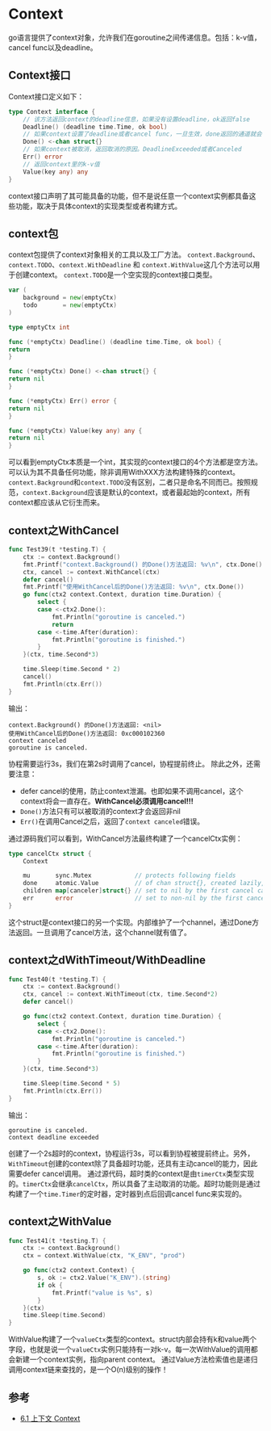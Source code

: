 # Context

go语言提供了context对象，允许我们在goroutine之间传递信息。包括：k-v值，cancel func以及deadline。

## Context接口
Context接口定义如下：
```go
type Context interface {
	// 该方法返回context的deadline信息，如果没有设置deadline，ok返回false
    Deadline() (deadline time.Time, ok bool)
	// 如果context设置了deadline或者cancel func，一旦生效，done返回的通道就会有值。如果没有设置取消，返回nil
    Done() <-chan struct{}
	// 如果context被取消，返回取消的原因。DeadlineExceeded或者Canceled
    Err() error
	// 返回context里的k-v值
	Value(key any) any
}
```
context接口声明了其可能具备的功能，但不是说任意一个context实例都具备这些功能，取决于具体context的实现类型或者构建方式。

## context包
context包提供了context对象相关的工具以及工厂方法。
`context.Background`、`context.TODO`、`context.WithDeadline` 和 `context.WithValue`这几个方法可以用于创建context。
`context.TODO`是一个空实现的context接口类型。
```go
var (
	background = new(emptyCtx)
	todo       = new(emptyCtx)
)

type emptyCtx int

func (*emptyCtx) Deadline() (deadline time.Time, ok bool) {
return
}

func (*emptyCtx) Done() <-chan struct{} {
return nil
}

func (*emptyCtx) Err() error {
return nil
}

func (*emptyCtx) Value(key any) any {
return nil
}
```
可以看到emptyCtx本质是一个int，其实现的context接口的4个方法都是空方法。可以认为其不具备任何功能，除非调用WithXXX方法构建特殊的context。
`context.Background`和`context.TODO`没有区别，二者只是命名不同而已。按照规范，`context.Background`应该是默认的context，或者最起始的context，所有context都应该从它衍生而来。

## context之WithCancel
```go
func Test39(t *testing.T) {
	ctx := context.Background()
	fmt.Printf("context.Background() 的Done()方法返回: %v\n", ctx.Done())
	ctx, cancel := context.WithCancel(ctx)
	defer cancel()
	fmt.Printf("使用WithCancel后的Done()方法返回: %v\n", ctx.Done())
	go func(ctx2 context.Context, duration time.Duration) {
		select {
		case <-ctx2.Done():
			fmt.Println("goroutine is canceled.")
			return
		case <-time.After(duration):
			fmt.Println("goroutine is finished.")
		}
	}(ctx, time.Second*3)

	time.Sleep(time.Second * 2)
	cancel()
	fmt.Println(ctx.Err())
}
```
输出：
```
context.Background() 的Done()方法返回: <nil>
使用WithCancel后的Done()方法返回: 0xc000102360
context canceled
goroutine is canceled.
```
协程需要运行3s，我们在第2s时调用了cancel，协程提前终止。
除此之外，还需要注意：
- defer cancel的使用，防止context泄漏。也即如果不调用cancel，这个context将会一直存在。**WithCancel必须调用cancel!!!**
- `Done()`方法只有可以被取消的context才会返回非nil
- `Err()`在调用Cancel之后，返回了`context canceled`错误。

通过源码我们可以看到，WithCancel方法最终构建了一个cancelCtx实例：
```go
type cancelCtx struct {
	Context

	mu       sync.Mutex            // protects following fields
	done     atomic.Value          // of chan struct{}, created lazily, closed by first cancel call
	children map[canceler]struct{} // set to nil by the first cancel call
	err      error                 // set to non-nil by the first cancel call
}
```
这个struct是context接口的另一个实现。内部维护了一个channel，通过Done方法返回。一旦调用了cancel方法，这个channel就有值了。

## context之dWithTimeout/WithDeadline
```go
func Test40(t *testing.T) {
	ctx := context.Background()
	ctx, cancel := context.WithTimeout(ctx, time.Second*2)
	defer cancel()

	go func(ctx2 context.Context, duration time.Duration) {
		select {
		case <-ctx2.Done():
			fmt.Println("goroutine is canceled.")
		case <-time.After(duration):
			fmt.Println("goroutine is finished.")
		}
	}(ctx, time.Second*3)

	time.Sleep(time.Second * 5)
	fmt.Println(ctx.Err())
}
```
输出：
```
goroutine is canceled.
context deadline exceeded
```
创建了一个2s超时的context，协程运行3s，可以看到协程被提前终止。另外，`WithTimeout`创建的context除了具备超时功能，还具有主动cancel的能力，因此需要defer cancel调用。
通过源代码，超时类的context是由`timerCtx`类型实现的。`timerCtx`会继承`cancelCtx`，所以具备了主动取消的功能。超时功能则是通过构建了一个`time.Timer`的定时器，定时器到点后回调cancel func来实现的。

## context之WithValue
```go
func Test41(t *testing.T) {
	ctx := context.Background()
	ctx = context.WithValue(ctx, "K_ENV", "prod")

	go func(ctx2 context.Context) {
		s, ok := ctx2.Value("K_ENV").(string)
		if ok {
			fmt.Printf("value is %s", s)
		}
	}(ctx)
	time.Sleep(time.Second)
}
```
WithValue构建了一个`valueCtx`类型的context。struct内部会持有k和value两个字段，也就是说一个`valueCtx`实例只能持有一对k-v。每一次WithValue的调用都会新建一个context实例，指向parent context。
通过Value方法检索值也是递归调用context链来查找的，是一个O(n)级别的操作！

## 参考
- [6.1 上下文 Context](https://draveness.me/golang/docs/part3-runtime/ch06-concurrency/golang-context)